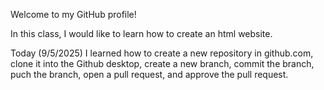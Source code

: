 Welcome to my GitHub profile!

In this class, I would like to learn how to create an html website.

Today (9/5/2025) I learned how to create a new repository in github.com, clone it into the Github desktop, create a new branch, commit the branch, puch the branch, open a pull request, and approve the pull request.